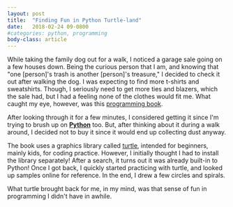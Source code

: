 ```yaml
---
layout: post
title: 	"Finding Fun in Python Turtle-land"
date:	2018-02-24 09-0800
#categories: python, programming
body-class: article
---
```


While taking the family dog out for a walk, I noticed a garage sale going on a few houses down. Being the curious person that I am, and knowing that "one [person]'s trash is another [person]'s treasure," I decided to check it out after walking the dog. I was expecting to find more t-shirts and sweatshirts. Though, I seriously need to get more ties and blazers, which the sale had, but I had a feeling none of the clothes would fit me. What caught my eye, however, was this [programming book](code-book). 

After looking through it for a few minutes, I considered getting it since I'm trying to brush up on [**Python**](python) too. But, after thinking about it during a walk around, I decided not to buy it since it would end up collecting dust anyway.

The book uses a graphics library called [turtle](), intended for beginners, mainly kids, for coding practice. However, I initially thought I had to install the library separately! After a search, it turns out it was already built-in to Python! Once I got back, I quickly started practicing with turtle, and looked up samples online for reference. In the end, I drew a few circles and spirals.

What turtle brought back for me, in my mind, was that sense of fun in programming I didn't have in awhile.

[code-book]: https://www.amazon.com/Teach-Your-Kids-Code-Parent-Friendly/dp/1593276141?SubscriptionId=AKIAILSHYYTFIVPWUY6Q&tag=duckduckgo-ffab-20&linkCode=xm2&camp=2025&creative=165953&creativeASIN=1593276141
[python]: https://www.python.org/
[turtle]: https://docs.python.org/2/library/turtle.html